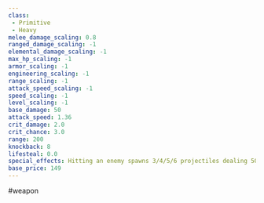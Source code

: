 ```yaml
---
class: 
 - Primitive
 - Heavy
melee_damage_scaling: 0.8
ranged_damage_scaling: -1
elemental_damage_scaling: -1
max_hp_scaling: -1
armor_scaling: -1
engineering_scaling: -1
range_scaling: -1
attack_speed_scaling: -1
speed_scaling: -1
level_scaling: -1
base_damage: 50
attack_speed: 1.36
crit_damage: 2.0
crit_chance: 3.0
range: 200
knockback: 8
lifesteal: 0.0
special_effects: Hitting an enemy spawns 3/4/5/6 projectiles dealing 50% damage
base_price: 149
---
```

#weapon
